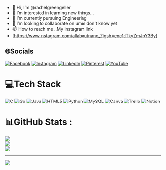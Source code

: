 - 👋 Hi, I’m @rachelgreengeller
- 👀 I’m interested in learning new things...<br/>
- 🌱 I’m currently pursuing Engineering<br/>
- 💞️ I’m looking to collaborate on umm don't know yet<br/>
- 📫 How to reach me ..My instagram link
- [https://www.instagram.com/allaboutnano_?igsh=enc1dTkyZmJpY3By]

<!---
rachelgreengeller/rachelgreengeller is a ✨ special ✨ repository because its `README.md` (this file) appears on your GitHub profile.
You can click the Preview link to take a look at your changes.
--->


## 🌐Socials
[![Facebook](https://img.shields.io/badge/Facebook-%231877F2.svg?logo=Facebook&logoColor=white)](https://facebook.com/https://www.facebook.com/profile.php?id=100080414299862) [![Instagram](https://img.shields.io/badge/Instagram-%23E4405F.svg?logo=Instagram&logoColor=white)](https://instagram.com/https://www.instagram.com/allaboutnano_?igsh=enc1dTkyZmJpY3By) [![LinkedIn](https://img.shields.io/badge/LinkedIn-%230077B5.svg?logo=linkedin&logoColor=white)](https://linkedin.com/in/https://www.linkedin.com/in/anisha-biswas-503359243/) [![Pinterest](https://img.shields.io/badge/Pinterest-%23E60023.svg?logo=Pinterest&logoColor=white)](https://pinterest.com/https://in.pinterest.com/nano_1207/_profile/) [![YouTube](https://img.shields.io/badge/YouTube-%23FF0000.svg?logo=YouTube&logoColor=white)](https://youtube.com/c/https://www.youtube.com/@RoseandRouge) 

# 💻Tech Stack
![C](https://img.shields.io/badge/c-%2300599C.svg?style=for-the-badge&logo=c&logoColor=white) ![Go](https://img.shields.io/badge/go-%2300ADD8.svg?style=for-the-badge&logo=go&logoColor=white) ![Java](https://img.shields.io/badge/java-%23ED8B00.svg?style=for-the-badge&logo=java&logoColor=white) ![HTML5](https://img.shields.io/badge/html5-%23E34F26.svg?style=for-the-badge&logo=html5&logoColor=white) ![Python](https://img.shields.io/badge/python-3670A0?style=for-the-badge&logo=python&logoColor=ffdd54) ![MySQL](https://img.shields.io/badge/mysql-%2300f.svg?style=for-the-badge&logo=mysql&logoColor=white) ![Canva](https://img.shields.io/badge/Canva-%2300C4CC.svg?style=for-the-badge&logo=Canva&logoColor=white) ![Trello](https://img.shields.io/badge/Trello-%23026AA7.svg?style=for-the-badge&logo=Trello&logoColor=white) ![Notion](https://img.shields.io/badge/Notion-%23000000.svg?style=for-the-badge&logo=notion&logoColor=white)
# 📊GitHub Stats :
![](https://github-readme-stats.vercel.app/api?username=rachelgreengeller&theme=radical&hide_border=false&include_all_commits=false&count_private=false)<br/>
![](https://github-readme-streak-stats.herokuapp.com/?user=rachelgreengeller&theme=radical&hide_border=false)<br/>
![](https://github-readme-stats.vercel.app/api/top-langs/?username=rachelgreengeller&theme=radical&hide_border=false&include_all_commits=false&count_private=false&layout=compact)

---
[![](https://visitcount.itsvg.in/api?id=rachelgreengeller&icon=0&color=0)](https://visitcount.itsvg.in)
